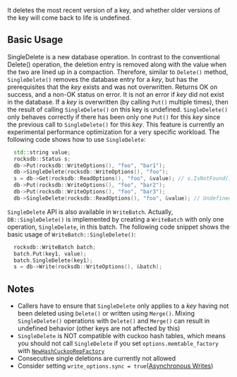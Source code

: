 It deletes the most recent version of a key, and whether older versions of the key will come back to life is undefined.

## Basic Usage
SingleDelete is a new database operation. In contrast to the conventional Delete() operation, the deletion entry is removed along with the value when the two are lined up in a compaction. Therefore, similar to `Delete()` method, `SingleDelete()` removes the database entry for a _key_, but has the prerequisites that the _key_ exists and was not overwritten. Returns OK on success, and a non-OK status on error.  It is not an error if _key_ did not exist in the database. If a _key_ is overwritten (by calling `Put()` multiple times), then the result of calling `SingleDelete()` on this key is undefined.  `SingleDelete()` only behaves correctly if there has been only one `Put()` for this _key_ since the previous call to `SingleDelete()` for this _key_. This feature is currently an experimental performance optimization for a very specific workload. The following code shows how to use `SingleDelete`:
```cpp
  std::string value;
  rocksdb::Status s;
  db->Put(rocksdb::WriteOptions(), "foo", "bar1");
  db->SingleDelete(rocksdb::WriteOptions(), "foo");
  s = db->Get(rocksdb::ReadOptions(), "foo", &value); // s.IsNotFound()==true
  db->Put(rocksdb::WriteOptions(), "foo", "bar2");
  db->Put(rocksdb::WriteOptions(), "foo", "bar3");
  db->SingleDelete(rocksdb::ReadOptions(), "foo", &value); // Undefined result
```

`SingleDelete` API is also available in `WriteBatch`. Actually, `DB::SingleDelete()` is implemented by creating a `WriteBatch` with only one operation, `SingleDelete`, in this batch. The following code snippet shows the basic usage of `WriteBatch::SingleDelete()`:
```cpp
  rocksdb::WriteBatch batch;
  batch.Put(key1, value);
  batch.SingleDelete(key1);
  s = db->Write(rocksdb::WriteOptions(), &batch);
```

## Notes
* Callers have to ensure that `SingleDelete` only applies to a _key_ having not been deleted using `Delete()` or written using `Merge()`.  Mixing `SingleDelete()` operations with `Delete()` and `Merge()` can result in undefined behavior (other keys are not affected by this)
* `SingleDelete` is NOT compatible with cuckoo hash tables, which means you should not call `SingleDelete` if you set `options.memtable_factory` with [`NewHashCuckooRepFactory`](https://github.com/facebook/rocksdb/blob/522de4f59e6314698286cf29d8a325a284d81778/include/rocksdb/memtablerep.h#L325)
* Consecutive single deletions are currently not allowed
* Consider setting `write_options.sync = true`([Asynchronous Writes](https://github.com/facebook/rocksdb/wiki/Basic-Operations#asynchronous-writes))
